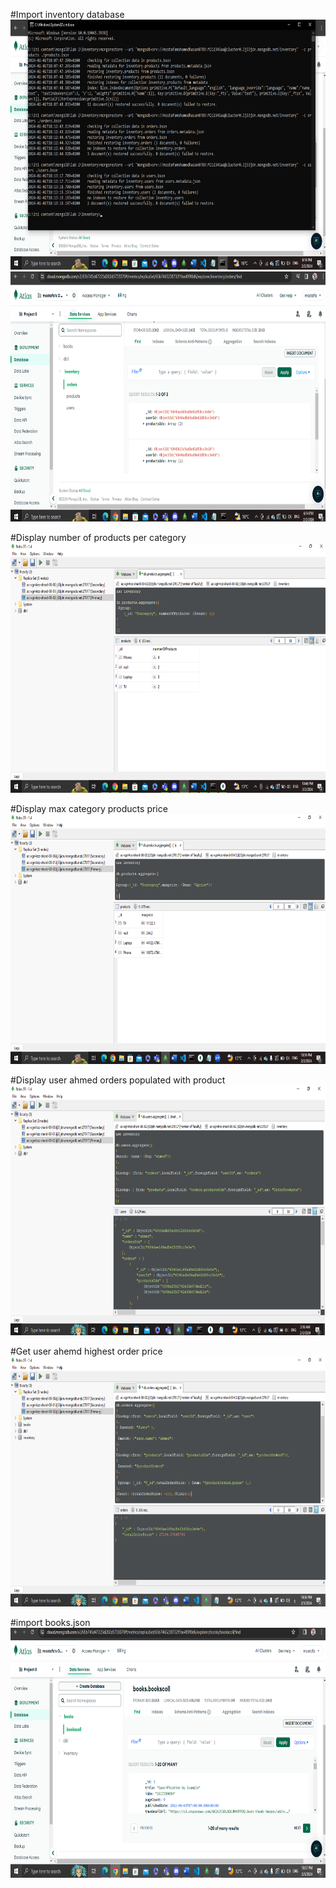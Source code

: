 #Import inventory database<br />
<img src="q1-1.png" width="700" height="400" />
<img src="q1-2.png" width="700" height="400" />


#Display number of products per category<br />
<img src="q2.png" width="700" height="400" />

#Display max category products price<br />
<img src="q3.png" width="700" height="400" />

#Display user ahmed orders populated with product<br />
<img src="q4.png" width="700" height="400" />

#Get user ahemd highest order price<br />
<img src="q5.png" width="700" height="400" />

#import books.json<br />
<img src="q6.png" width="700" height="400" />
